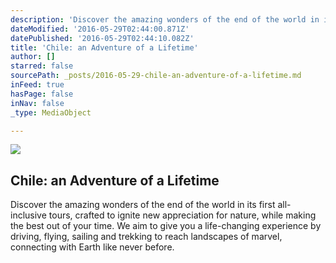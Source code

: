 ```yaml
---
description: 'Discover the amazing wonders of the end of the world in its first all-inclusive tours, crafted to ignite new appreciation for nature, while making the best out of your time. We aim to give you a life-changing experience by driving, flying, sailing and trekking to reach landscapes of marvel, connecting with Earth like never before.'
dateModified: '2016-05-29T02:44:00.871Z'
datePublished: '2016-05-29T02:44:10.082Z'
title: 'Chile: an Adventure of a Lifetime'
author: []
starred: false
sourcePath: _posts/2016-05-29-chile-an-adventure-of-a-lifetime.md
inFeed: true
hasPage: false
inNav: false
_type: MediaObject

---
```

<article style=""><img src="https://the-grid-user-content.s3-us-west-2.amazonaws.com/17d4af1a-86e6-41df-a5ce-47691bef7004.jpg" /><h1>Chile: an Adventure of a Lifetime</h1></article>

Discover the amazing wonders of the end of the world in its first all-inclusive tours, crafted to ignite new appreciation for nature, while making the best out of your time. We aim to give you a life-changing experience by driving, flying, sailing and trekking to reach landscapes of marvel, connecting with Earth like never before.